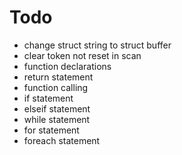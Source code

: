 # Todo
* change struct string to struct buffer
* clear token not reset in scan
* function declarations
* return statement
* function calling
* if statement
* elseif statement
* while statement
* for statement
* foreach statement